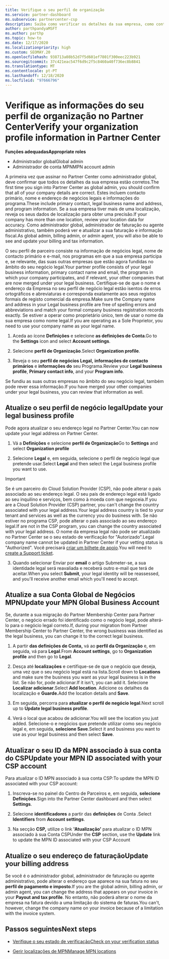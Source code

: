 ```yaml
---
title: Verifique o seu perfil de organização
ms.service: partner-dashboard
ms.subservice: partnercenter-csp
description: Saiba como verificar os detalhes da sua empresa, como contacto primário, endereço e informações do programa. Também pode atualizar os seus endereços legais e de faturação.
author: parthpandyaMSFT
ms.author: parthp
ms.topic: how-to
ms.date: 12/17/2020
ms.localizationpriority: high
ms.custom: SEOMAY.20
ms.openlocfilehash: 938713a08b52d7f5d601ef7801f300eec223b921
ms.sourcegitcommit: 37c421eac547f6d9c2f5c8460a40f736ec8b8841
ms.translationtype: MT
ms.contentlocale: pt-PT
ms.lasthandoff: 12/18/2020
ms.locfileid: "97666796"
---
```

# <a name="verify-your-organization-profile-information-in-partner-center"></a><span data-ttu-id="c224f-104">Verifique as informações do seu perfil de organização no Partner Center</span><span class="sxs-lookup"><span data-stu-id="c224f-104">Verify your organization profile information in Partner Center</span></span>

<span data-ttu-id="c224f-105">**Funções adequadas**</span><span class="sxs-lookup"><span data-stu-id="c224f-105">**Appropriate roles**</span></span>

- <span data-ttu-id="c224f-106">Administrador global</span><span class="sxs-lookup"><span data-stu-id="c224f-106">Global admin</span></span>
- <span data-ttu-id="c224f-107">Administrador de conta MPN</span><span class="sxs-lookup"><span data-stu-id="c224f-107">MPN account admin</span></span>

<span data-ttu-id="c224f-108">A primeira vez que assinar no Partner Center como administrador global, deve confirmar que todos os detalhes da sua empresa estão corretos.</span><span class="sxs-lookup"><span data-stu-id="c224f-108">The first time you sign into Partner Center as global admin, you should confirm that all of your company details are correct.</span></span> <span data-ttu-id="c224f-109">Estes incluem contacto primário, nome e endereço de negócios legais e informações do programa.</span><span class="sxs-lookup"><span data-stu-id="c224f-109">These include primary contact, legal business name and address, and program information.</span></span> <span data-ttu-id="c224f-110">Se a sua empresa tiver mais de uma localização, reveja os seus dados de localização para obter uma precisão.</span><span class="sxs-lookup"><span data-stu-id="c224f-110">If your company has more than one location, review your location data for accuracy.</span></span> <span data-ttu-id="c224f-111">Como administrador global, administrador de faturação ou agente administrativo, também poderá ver e atualizar a sua faturação e informação fiscal.</span><span class="sxs-lookup"><span data-stu-id="c224f-111">As global admin, billing admin, or admin agent, you will also be able to see and update your billing and tax information.</span></span>

<span data-ttu-id="c224f-112">O seu perfil de parceiro consiste na informação de negócios legal, nome de contacto primário e e-mail, nos programas em que a sua empresa participa e, se relevante, das suas outras empresas que estão agora fundidas no âmbito do seu negócio legal.</span><span class="sxs-lookup"><span data-stu-id="c224f-112">Your partner profile consists of your legal business information, primary contact name and email, the programs in which your company participates, and if relevant, your other companies that are now merged under your legal business.</span></span> <span data-ttu-id="c224f-113">Certifique-se de que o nome e endereço da Empresa no seu perfil de negócio legal estão isentos de erros ortográficos e abreviaturas e corresponda exatamente aos seus registos formais de registo comercial da empresa.</span><span class="sxs-lookup"><span data-stu-id="c224f-113">Make sure the Company name and address in your Legal business profile are free of spelling errors and abbreviations and match your formal company business registration records exactly.</span></span> <span data-ttu-id="c224f-114">Se estiver a operar como proprietário único, tem de usar o nome da sua empresa como nome legal.</span><span class="sxs-lookup"><span data-stu-id="c224f-114">If you are operating as a Sole Proprietor, you need to use your company name as your legal name.</span></span>

1. <span data-ttu-id="c224f-115">Aceda ao ícone **Definições** e selecione **as definições de Conta**.</span><span class="sxs-lookup"><span data-stu-id="c224f-115">Go to the **Settings** icon and select **Account settings**.</span></span>
 
1. <span data-ttu-id="c224f-116">Selecione **perfil de Organização**.</span><span class="sxs-lookup"><span data-stu-id="c224f-116">Select **Organization profile**.</span></span> 

2. <span data-ttu-id="c224f-117">Reveja o seu **perfil de negócios Legal,** **informações de contacto primários** e **informações do** seu Programa.</span><span class="sxs-lookup"><span data-stu-id="c224f-117">Review your **Legal business profile**, **Primary contact info**, and your **Program info**.</span></span>

<span data-ttu-id="c224f-118">Se fundiu as suas outras empresas no âmbito do seu negócio legal, também pode rever essa informação.</span><span class="sxs-lookup"><span data-stu-id="c224f-118">If you have merged your other companies under your legal business, you can review that information as well.</span></span> 

## <a name="update-your-legal-business-profile"></a><span data-ttu-id="c224f-119">Atualize o seu perfil de negócio legal</span><span class="sxs-lookup"><span data-stu-id="c224f-119">Update your legal business profile</span></span>

<span data-ttu-id="c224f-120">Pode agora atualizar o seu endereço legal no Partner Center.</span><span class="sxs-lookup"><span data-stu-id="c224f-120">You can now update your legal address on Partner Center.</span></span>

1. <span data-ttu-id="c224f-121">Vá a **Definições** e selecione **perfil de Organização**</span><span class="sxs-lookup"><span data-stu-id="c224f-121">Go to **Settings** and select **Organization profile**</span></span>


2. <span data-ttu-id="c224f-122">Selecione **Legal**  e, em seguida, selecione o perfil de negócio legal que pretende usar.</span><span class="sxs-lookup"><span data-stu-id="c224f-122">Select **Legal**  and then select the Legal business profile you want to use.</span></span>

>[!Important]
><span data-ttu-id="c224f-123">Se é um parceiro do Cloud Solution Provider (CSP), não pode alterar o país associado ao seu endereço legal. O seu país de endereço legal está ligado ao seu inquilino e serviços, bem como à moeda com que negoceia.</span><span class="sxs-lookup"><span data-stu-id="c224f-123">If you are a Cloud Solution Provider (CSP) partner, you can't change the country associated with your legal address.Your legal address country is tied to your tenant and services as well as the currency you do business with.</span></span> <span data-ttu-id="c224f-124">Se não estiver no programa CSP, pode alterar o país associado ao seu endereço legal.</span><span class="sxs-lookup"><span data-stu-id="c224f-124">If are not in the CSP program, you can change the country associated with your legal address.</span></span> <span data-ttu-id="c224f-125">O nome da empresa legal não pode ser atualizado no Partner Center se o seu estado de verificação for "Autorizado".</span><span class="sxs-lookup"><span data-stu-id="c224f-125">Legal company name cannot be updated in Partner Center if your vetting status is "Authorized".</span></span> <span data-ttu-id="c224f-126">Você precisará [criar um bilhete de apoio](https://partner.microsoft.com/dashboard/support/csp/servicerequests/create?stage=2&topicid=eb74583c-61b3-2124-bffc-00920e0ae772).</span><span class="sxs-lookup"><span data-stu-id="c224f-126">You will need to [create a Support ticket](https://partner.microsoft.com/dashboard/support/csp/servicerequests/create?stage=2&topicid=eb74583c-61b3-2124-bffc-00920e0ae772).</span></span>

3. <span data-ttu-id="c224f-127">Quando selecionar Enviar por **email** o artigo Submeter-se, a sua identidade legal será reavaliada e receberá outro e-mail que terá de aceitar.</span><span class="sxs-lookup"><span data-stu-id="c224f-127">When you select **Submit**, your legal identity will be reassessed, and you'll receive another email which you'll need to accept.</span></span>

## <a name="update-your-mpn-global-business-account"></a><span data-ttu-id="c224f-128">Atualize a sua Conta Global de Negócios MPN</span><span class="sxs-lookup"><span data-stu-id="c224f-128">Update your MPN Global Business Account</span></span>

<span data-ttu-id="c224f-129">Se, durante a sua migração do Partner Membership Center para Partner Center, o negócio errado foi identificado como o negócio legal, pode alterá-lo para o negócio legal correto.</span><span class="sxs-lookup"><span data-stu-id="c224f-129">If, during your migration from Partner Membership Center to Partner Center, the wrong business was identified as the legal business, you can change it to the correct legal business.</span></span>

1. <span data-ttu-id="c224f-130">A partir **das definições de Conta,** vá ao **perfil da Organização** e, em seguida, vá para **Legal**.</span><span class="sxs-lookup"><span data-stu-id="c224f-130">From **Account settings**, go to **Organization profile** and then go to **Legal**.</span></span>

1.  <span data-ttu-id="c224f-131">Desça até **localizações** e certifique-se de que o negócio que deseja, uma vez que o seu negócio legal está na lista.</span><span class="sxs-lookup"><span data-stu-id="c224f-131">Scroll down to **Locations** and make sure the business you want as your legal business is in the list.</span></span> <span data-ttu-id="c224f-132">Se não for, pode adicionar.</span><span class="sxs-lookup"><span data-stu-id="c224f-132">If it isn't, you can add it.</span></span> <span data-ttu-id="c224f-133">Selecione **Localizar adicionar**.</span><span class="sxs-lookup"><span data-stu-id="c224f-133">Select **Add location**.</span></span> <span data-ttu-id="c224f-134">Adicione os detalhes da localização e **Guarde.**</span><span class="sxs-lookup"><span data-stu-id="c224f-134">Add the location details and **Save**.</span></span>

2. <span data-ttu-id="c224f-135">Em seguida, percorra para **atualizar o perfil de negócio legal**.</span><span class="sxs-lookup"><span data-stu-id="c224f-135">Next scroll up to **Update legal business profile**.</span></span>

3. <span data-ttu-id="c224f-136">Verá o local que acabou de adicionar.</span><span class="sxs-lookup"><span data-stu-id="c224f-136">You will see the location you just added.</span></span> <span data-ttu-id="c224f-137">Selecione-o e negócios que pretende utilizar como seu negócio legal e, em seguida, **selecione Save**.</span><span class="sxs-lookup"><span data-stu-id="c224f-137">Select it and business you want to use as your legal business and then select **Save**.</span></span>

## <a name="update-your-mpn-id-associated-with-your-csp-account"></a><span data-ttu-id="c224f-138">Atualizar o seu ID da MPN associado à sua conta do CSP</span><span class="sxs-lookup"><span data-stu-id="c224f-138">Update your MPN ID associated with your CSP account</span></span>

<span data-ttu-id="c224f-139">Para atualizar o ID MPN associado à sua conta CSP:</span><span class="sxs-lookup"><span data-stu-id="c224f-139">To update the MPN ID associated with your CSP account:</span></span>

1. <span data-ttu-id="c224f-140">Inscreva-se no painel do Centro de Parceiros e, em seguida, **selecione Definições**.</span><span class="sxs-lookup"><span data-stu-id="c224f-140">Sign into the Partner Center dashboard and then select **Settings**.</span></span>
 
1. <span data-ttu-id="c224f-141">Selecione **identificadores** a partir das **definições** de Conta .</span><span class="sxs-lookup"><span data-stu-id="c224f-141">Select **Identifiers** from **Account settings**.</span></span>

1. <span data-ttu-id="c224f-142">Na secção **CSP,** utilize o link **'Atualização'** para atualizar o ID MPN associado à sua Conta CSP</span><span class="sxs-lookup"><span data-stu-id="c224f-142">Under the **CSP** section, use the **Update** link to update the MPN ID associated with your CSP Account</span></span> 


## <a name="update-your-billing-address"></a><span data-ttu-id="c224f-143">Atualize o seu endereço de faturação</span><span class="sxs-lookup"><span data-stu-id="c224f-143">Update your billing address</span></span>

<span data-ttu-id="c224f-144">Se você é o administrador global, administrador de faturação ou agente administrativo, pode alterar o endereço que aparece na sua fatura no seu **perfil de pagamento e imposto**.</span><span class="sxs-lookup"><span data-stu-id="c224f-144">If you are the global admin, billing admin, or admin agent, you can change the address that appears on your invoice in your **Payout and tax profile**.</span></span> <span data-ttu-id="c224f-145">No entanto, não poderá alterar o nome da empresa na fatura devido a uma limitação do sistema de faturas.</span><span class="sxs-lookup"><span data-stu-id="c224f-145">You can't, however, change the company name on your invoice because of a limitation with the invoice system.</span></span>

## <a name="next-steps"></a><span data-ttu-id="c224f-146">Passos seguintes</span><span class="sxs-lookup"><span data-stu-id="c224f-146">Next steps</span></span>


- [<span data-ttu-id="c224f-147">Verifique o seu estado de verificação</span><span class="sxs-lookup"><span data-stu-id="c224f-147">Check on your verification status</span></span>](verification-responses.md)
 
- [<span data-ttu-id="c224f-148">Gerir localizações de MPN</span><span class="sxs-lookup"><span data-stu-id="c224f-148">Manage MPN locations</span></span>](manage-locations.md)



